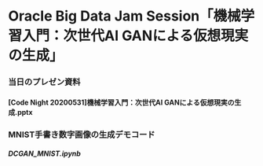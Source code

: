 # Oracle Big Data Jam Session「機械学習入門：次世代AI GANによる仮想現実の生成」

### 当日のプレゼン資料
#### [Code Night 20200531]機械学習入門：次世代AI GANによる仮想現実の生成.pptx

### MNIST手書き数字画像の生成デモコード
##### DCGAN_MNIST.ipynb
